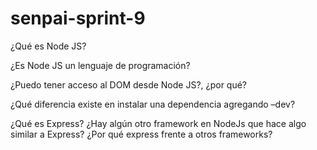 # senpai-sprint-9

¿Qué es Node JS?



¿Es Node JS un lenguaje de programación?
 


¿Puedo tener acceso al DOM desde Node JS?, ¿por qué?



¿Qué diferencia existe en instalar una dependencia agregando –dev?



¿Qué es Express?
¿Hay algún otro framework en NodeJs que hace algo similar a Express?
¿Por qué express frente a otros frameworks?



